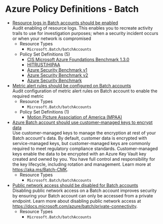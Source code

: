 # Azure Policy Definitions - Batch

* [Resource logs in Batch accounts should be enabled](https://github.com/Azure/azure-policy/tree/master/built-in-policies/policyDefinitions/Batch/Batch_AuditDiagnosticLog_Audit.json)  
  Audit enabling of resource logs. This enables you to recreate activity trails to use for investigation purposes; when a security incident occurs or when your network is compromised 
  * Resource Types 
    * `Microsoft.Batch/batchAccounts` 
  * Policy Set Definitions (5)  
    * [CIS Microsoft Azure Foundations Benchmark 1.3.0](https://github.com/Azure/azure-policy/tree/master/built-in-policies/policySetDefinitions/Regulatory%20Compliance/CISv1_3_0.json)  
    * [HITRUST/HIPAA](https://github.com/Azure/azure-policy/tree/master/built-in-policies/policySetDefinitions/Regulatory%20Compliance/HIPAA_HITRUST_audit.json)  
    * [Azure Security Benchmark v1](https://github.com/Azure/azure-policy/tree/master/built-in-policies/policySetDefinitions/Regulatory%20Compliance/asb_audit.json)  
    * [Azure Security Benchmark v2](https://github.com/Azure/azure-policy/tree/master/built-in-policies/policySetDefinitions/Regulatory%20Compliance/asb_v2.json)  
    * [Azure Security Benchmark](https://github.com/Azure/azure-policy/tree/master/built-in-policies/policySetDefinitions/Security%20Center/AzureSecurityCenter.json)  
* [Metric alert rules should be configured on Batch accounts](https://github.com/Azure/azure-policy/tree/master/built-in-policies/policyDefinitions/Batch/Batch_AuditMetricAlerts_Audit.json)  
  Audit configuration of metric alert rules on Batch account to enable the required metric 
  * Resource Types 
    * `Microsoft.Batch/batchAccounts` 
  * Policy Set Definitions (1)  
    * [Motion Picture Association of America (MPAA)](https://github.com/Azure/azure-policy/tree/master/built-in-policies/policySetDefinitions/Regulatory%20Compliance/Media_audit.json)  
* [Azure Batch account should use customer-managed keys to encrypt data](https://github.com/Azure/azure-policy/tree/master/built-in-policies/policyDefinitions/Batch/Batch_CustomerManagedKey_Audit.json)  
  Use customer-managed keys to manage the encryption at rest of your Batch account's data. By default, customer data is encrypted with service-managed keys, but customer-managed keys are commonly required to meet regulatory compliance standards. Customer-managed keys enable the data to be encrypted with an Azure Key Vault key created and owned by you. You have full control and responsibility for the key lifecycle, including rotation and management. Learn more at https://aka.ms/Batch-CMK. 
  * Resource Types 
    * `Microsoft.Batch/batchAccounts` 
* [Public network access should be disabled for Batch accounts](https://github.com/Azure/azure-policy/tree/master/built-in-policies/policyDefinitions/Batch/Batch_DisablePublicNetworkAccess_Audit.json)  
  Disabling public network access on a Batch account improves security by ensuring your Batch account can only be accessed from a private endpoint. Learn more about disabling public network access at https://docs.microsoft.com/azure/batch/private-connectivity. 
  * Resource Types 
    * `Microsoft.Batch/batchAccounts` 
